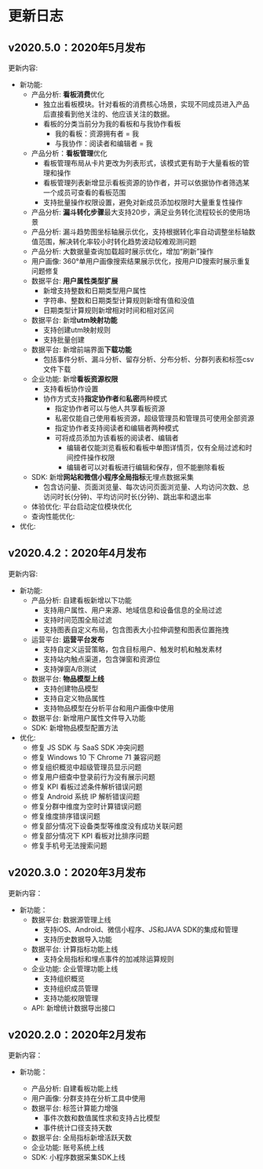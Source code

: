 # 更新日志

## v2020.5.0：2020年5月发布

更新内容:

* 新功能:
  * 产品分析: **看板消费**优化
    * 独立出看板模块。针对看板的消费核心场景，实现不同成员进入产品后直接看到他关注的、他应该关注的数据。
    * 看板的分类当前分为我的看板和与我协作看板
      * 我的看板：资源拥有者 = 我
      * 与我协作：阅读者和编辑者 = 我
  * 产品分析：**看板管理**优化
    * 看板管理布局从卡片更改为列表形式，该模式更有助于大量看板的管理和操作
    * 看板管理列表新增显示看板资源的协作者，并可以依据协作者筛选某一个成员可查看的看板范围
    * 支持批量操作权限设置，避免对新成员添加权限时大量重复性操作
  * 产品分析: **漏斗转化步骤**最大支持20步，满足业务转化流程较长的使用场景
  * 产品分析: 漏斗趋势图坐标轴展示优化，支持根据转化率自动调整坐标轴数值范围，解决转化率较小时转化趋势波动较难观测问题
  * 产品分析: 大数据量查询加载超时展示优化，增加“刷新”操作
  * 用户画像: 360°单用户画像搜索结果展示优化，按用户ID搜索时展示重复问题修复
  * 数据平台: **用户属性类型扩展**
    * 新增支持整数和日期类型用户属性
    * 字符串、整数和日期类型计算规则新增有值和没值
    * 日期类型计算规则新增相对时间和相对区间
  * 数据平台: 新增**utm映射功能**
    * 支持创建utm映射规则
    * 支持批量创建
  * 数据平台: 新增前端界面**下载功能**
    * 包括事件分析、漏斗分析、留存分析、分布分析、分群列表和标签csv文件下载
  * 企业功能: 新增**看板资源权限**
    * 支持看板协作设置
    * 协作方式支持**指定协作者**和**私密**两种模式
      * 指定协作者可以与他人共享看板资源
      * 私密仅能自己使用看板资源，超级管理员和管理员可使用全部资源
      * 指定协作者支持阅读者和编辑者两种模式
      * 可将成员添加为该看板的阅读者、编辑者
        * 编辑者仅能浏览看板和看板中单图详情页，仅有全局过滤和时间控件操作权限
        * 编辑者可以对看板进行编辑和保存，但不能删除看板
  * SDK: 新增**网站和微信小程序全局指标**无埋点数据采集
    * 包含访问量、页面浏览量、每次访问页面浏览量、人均访问次数、总访问时长\(分钟\)、平均访问时长\(分钟\)、跳出率和退出率
  * 体验优化: 平台启动定位模块优化
  * 查询性能优化: 
* 优化:

## v2020.4.2：2020年4月发布

更新内容:

* 新功能:
  * 产品分析: 自建看板新增以下功能
    * 支持用户属性、用户来源、地域信息和设备信息的全局过滤
    * 支持时间范围全局过滤
    * 支持图表自定义布局，包含图表大小拉伸调整和图表位置拖拽
  * 运营平台: **运营平台发布**
    * 支持自定义运营策略，包含目标用户、触发时机和触发素材
    * 支持站内触点渠道，包含弹窗和资源位
    * 支持弹窗A/B测试
  * 数据平台: **物品模型上线**
    * 支持创建物品模型
    * 支持自定义物品属性
    * 支持物品模型在分析平台和用户画像中使用
  * 数据平台: 新增用户属性文件导入功能
  * SDK: 新增物品模型配置方法
* 优化: 
  * 修复 JS SDK 与 SaaS SDK 冲突问题 
  * 修复 Windows 10 下 Chrome 71 兼容问题 
  * 修复组织概览中超级管理员显示问题 
  * 修复用户细查中登录前行为没有展示问题 
  * 修复 KPI 看板过滤条件解析错误问题 
  * 修复 Android 系统 IP 解析错误问题 
  * 修复分群中维度为空时计算错误问题 
  * 修复维度排序错误问题 
  * 修复部分情况下设备类型等维度没有成功关联问题
  * 修复部分情况下 KPI 看板对比排序问题 
  * 修复手机号无法搜索问题 

## v2020.3.0：2020年3月发布

更新内容：

* 新功能：
  * 数据平台: 数据源管理上线
    * 支持iOS、Android、微信小程序、JS和JAVA SDK的集成和管理
    * 支持历史数据导入功能
  * 数据平台: 计算指标功能上线
    * 支持全局指标和埋点事件的加减除运算规则
  * 企业功能: 企业管理功能上线
    * 支持组织概览
    * 支持组织成员管理
    * 支持功能权限管理
  * API: 新增统计数据导出接口

## v2020.2.0：2020年2月发布

更新内容：

* 新功能：

  * 产品分析: 自建看板功能上线
  * 用户画像: 分群支持在分析工具中使用
  * 数据平台: 标签计算能力增强
    * 事件次数和数值属性求和支持占比模型
    * 事件统计口径支持天数
  * 数据平台: 全局指标新增活跃天数
  * 企业功能: 账号系统上线
  * SDK: 小程序数据采集SDK上线

